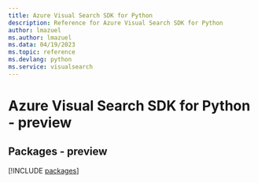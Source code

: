 ```yaml
---
title: Azure Visual Search SDK for Python
description: Reference for Azure Visual Search SDK for Python
author: lmazuel
ms.author: lmazuel
ms.data: 04/19/2023
ms.topic: reference
ms.devlang: python
ms.service: visualsearch
---
```

# Azure Visual Search SDK for Python - preview
## Packages - preview
[!INCLUDE [packages](visual-search-index.md)]